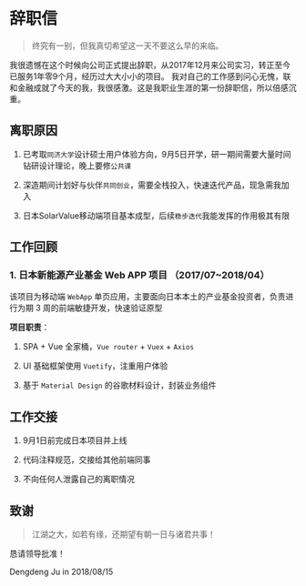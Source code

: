 # 辞职信

> 终究有一别，但我真切希望这一天不要这么早的来临。

我很遗憾在这个时候向公司正式提出辞职，从2017年12月来公司实习，转正至今已服务1年零9个月，经历过大大小小的项目。
我对自己的工作感到问心无愧，联和金融成就了今天的我，我很感激。这是我职业生涯的第一份辞职信，所以倍感沉重。

## 离职原因

1. 已考取`同济大学`设计硕士用户体验方向，9月5日开学，研一期间需要大量时间钻研设计理论，晚上要修`公共课`

2. 深造期间计划好与伙伴`共同创业`，需要全栈投入，快速迭代产品，现急需我加入

3. 日本SolarValue移动端项目基本成型，后续`稳步迭代`我能发挥的作用极其有限

## 工作回顾

### 1. 日本新能源产业基金 Web APP 项目 （2017/07~2018/04）

该项目为移动端 `WebApp` 单页应用，主要面向日本本土的产业基金投资者，负责进行为期 3 周的前端敏捷开发，快速验证原型

**项目职责**：

1. SPA + Vue 全家桶，`Vue router` + `Vuex` + `Axios`

2. UI 基础框架使用 `Vuetify`，注重用户体验

3. 基于 `Material Design` 的谷歌材料设计，封装业务组件

## 工作交接

1. 9月1日前完成日本项目并上线

2. 代码注释规范，交接给其他前端同事

3. 不向任何人泄露自己的离职情况

## 致谢

> 江湖之大，如若有缘，还期望有朝一日与诸君共事！

恳请领导批准！

Dengdeng Ju in 2018/08/15